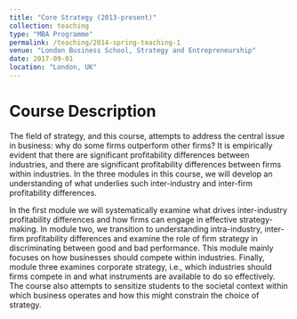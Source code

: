 ```yaml
---
title: "Core Strategy (2013-present)"
collection: teaching
type: "MBA Programme"
permalink: /teaching/2014-spring-teaching-1
venue: "London Business School, Strategy and Entrepreneurship"
date: 2017-09-01
location: "London, UK"
---
```


Course Description
=====
The field of strategy, and this course, attempts to address the central issue in business: why do some firms outperform other firms? It is empirically evident that there are significant profitability differences between industries, and there are significant profitability differences between firms within industries. In the three modules in this course, we will develop an understanding of what underlies such inter-industry and inter-firm profitability differences. 

In the first module we will systematically examine what drives inter-industry profitability differences and how firms can engage in effective strategy-making. In module two, we transition to understanding intra-industry, inter-firm profitability differences and examine the role of firm strategy in discriminating between good and bad performance. This module mainly focuses on how businesses should compete within industries. Finally, module three examines corporate strategy, i.e., which industries should firms compete in and what instruments are available to do so effectively. The course also attempts to sensitize students to the societal context within which business operates and how this might constrain the choice of strategy.

